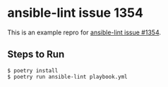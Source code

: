 # ansible-lint issue 1354

This is an example repro for [ansible-lint issue #1354](https://github.com/ansible-community/ansible-lint/issues/1354).

## Steps to Run

```
$ poetry install
$ poetry run ansible-lint playbook.yml
```
